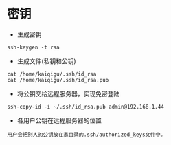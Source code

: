 # 密钥


- 生成密钥

```
ssh-keygen -t rsa
```


- 生成文件(私钥和公钥)

```
cat /home/kaiqigu/.ssh/id_rsa
cat /home/kaiqigu/.ssh/id_rsa.pub
```


- 将公钥交给远程服务器，实现免密登陆

```
ssh-copy-id -i ~/.ssh/id_rsa.pub admin@192.168.1.44
```


- 各用户公钥在远程服务器的位置

```
用户会把别人的公钥放在家目录的.ssh/authorized_keys文件中。
```

